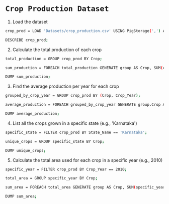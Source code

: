 # `Crop Production Dataset `

1.	Load the dataset
```sh
crop_prod = LOAD 'Datasets/crop_production.csv' USING PigStorage(',') AS (State_Name:chararray, District_Name:chararray, Crop_Year:int, Season:chararray, Crop:chararray, Area:float, Production:float);

DESCRIBE crop_prod;
```

2.	Calculate the total production of each crop
```sh
total_production = GROUP crop_prod BY Crop;

sum_production = FOREACH total_production GENERATE group AS Crop, SUM(crop_prod.Production) AS Total_Production;

DUMP sum_production;
```

3.	Find the average production per year for each crop
```sh
grouped_by_crop_year = GROUP crop_prod BY (Crop, Crop_Year);

average_production = FOREACH grouped_by_crop_year GENERATE group.Crop AS Crop, group.Crop_Year AS Crop_Year, AVG(crop_prod.Production) AS Avg_Production;

DUMP average_production;
```

4.	List all the crops grown in a specific state (e.g., 'Karnataka')

```sh
specific_state = FILTER crop_prod BY State_Name == 'Karnataka';

unique_crops = GROUP specific_state BY Crop;

DUMP unique_crops;
```

5.	Calculate the total area used for each crop in a specific year (e.g., 2010)
```sh
specific_year = FILTER crop_prod BY Crop_Year == 2010;

total_area = GROUP specific_year BY Crop;

sum_area = FOREACH total_area GENERATE group AS Crop, SUM(specific_year.Area) AS Total_Area;

DUMP sum_area;
```